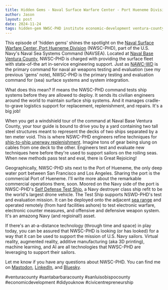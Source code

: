 ```yaml
---
title: Hidden Gems - Naval Surface Warfare Center - Port Hueneme Division
author: Jason
layout: post
date: 2024-11-24
tags: hidden-gem NWSC-PHD institute economic-development ventura-county nbvc drones port-of-hueneme
---
```


This episode of 'hidden gems' shines the spotlight on the [Naval Surface Warfare Center, Port Hueneme Division](https://en.wikipedia.org/wiki/Naval_Surface_Warfare_Center_Port_Hueneme) (NWSC-PHD), part of the U.S. Navy's Naval Sea Systems Command (NAVSEA).  Located at [Naval Base Ventura County](https://www.jasonemiller.org/2024/11/19/gem-nbvc.html), NWSC-PHD is charged with providing the surface fleet with state-of-the art in-service engineering support.  Just as [NAWC-WD](http://www.jasonemiller.org/2024/11/21/gem-nawcwd.html) is the primary command for naval air weapons testing and evaluation (see my previous 'gems' note), NWSC-PHD is the primary testing and evaluation command for (sea) surface systems and system integration.

What does this mean?  If means the NWSC-PHD command tests ship systems before they are allowed to deploy.  It sends its civilian engineers around the world to maintain surface ship systems.  And it manages cradle-to-grave logistics support for replacement, replenishment, and repairs.  It's a big job!

When you get a windshield tour of the command at Naval Base Ventura County, your tour guide is bound to drive you by a yard containing two tall steel structures meant to represent the decks of two ships separated by a ten meter void.  This is where NSWC-PHD engineers refine techniques for [ship-to-ship unerway replenishment](https://en.wikipedia.org/wiki/Underway_replenishment).  Imagine tons of gear being slung on cables from one deck to the other.  Engineers test and evaluate new techniques here  before they're used to support sailors on the roiling seas.  When new methods pass test and eval, there is Great Rejoicing!

Geographically, NWSC-PHD sits next to the Port of Hueneme, the only deep water port between San Francisco and Los Angeles.  Sharing the port is the commercial Port of Hueneme.  I'll write more about the remarkable commercial operations there, soon.  Moored on the Navy side of the port is NWSC-PHD's [Self Defense Test Ship](https://en.wikipedia.org/wiki/Self_Defense_Test_Ship), a Navy destroyer class ship  refit to be the world's largest drone vehicle.  The Test Ship supports NSWD-PHD's test and evaluation mission.  It can be deployed onto the adjacent [sea range](https://www.jt4llc.com/what-we-do/point-mugu-sea-range-pmsr/) and operated remotely (from hard facilities ashore) to test electronic warfare, electronic counter measures, and offensive and defensive weapon system.  It's an amazong Navy (and regioinal!) asset.

If there's an at-a-distance technology (through time and space) in play today, you can be assured that NWSC-PHD is looking (or has looked) for a way that it can be used to support the mission of U.S. Navy sailors.  Virtual reality, augmented reality, additive manufacturing (aka 3D printing), machine learning, and AI are all technologies that NWSC-PHD are leveraging to support their sailors.

Let me know if you have any questions about NWSC-PHD.  You can find me on [Mastodon](https://c.im/@jasonemiller), [LinkedIn](https://www.linkedin.com/in/jasonearlmiller/), and [Bluesky](https://bsky.app/profile/jasonemiller.bsky.social).

#venturacounty #santabarbaracounty #sanluisobispocounty #economicdevelopment #didyouknow #civicentrepreneurship



<!--
SYNTAX FOR IMAGES
* use services to create JPG and to create thumbnail that is 720px wide

[![ALT-TEXT](/assets/images/filename-thumbnail.jpg)](/assets/images/filename.jpg)
-->

<!--
SYNTAX FOR VIDEO
* convert MOV to mp4 using VLC

<video width="480" height="320" controls="controls">
  <source src="/assets/media/filename.m4v" type="video/mp4">
</video>
-->
